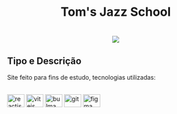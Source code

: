 <h1 align="center">Tom's Jazz School</h1>

<h1 align="center">
  <img src="https://lh3.googleusercontent.com/OvlMZmsCJayDVdWbukIKDoXKqggDYYNX5obujSsLuAGT5brWokO6t0mduiWQfqn_V3tdCdMUP20CoXNaDhVbFtG5EUv3SwJQ_Ga1jzX8dDwwjh9ZfWz4E2PlrgSbIJrSjkdte_THIiLcWtkzKz6zizYl2x4U8j12K8X3G40aguTkQ7JXmEsB06Qe-Y-iaHrEuLMMWaamh3mnqZeulymvdC4i-LEJ8j5VmFvN1ZIws-Ap-T8HAKFFEXnPEQIrqycJ5rEwXEUX5wyjDShDsQnq4u8cxLurCNgEPXmI2H-cQZSpbtZ-VWjcEYyeSsZCaWMlBJT9XTWK6Knvya2porCjM9-ibiVJq3_e4tUlP1P-XNAhWQE6sh9266eNUip3g_O-domyXj75Jx97qAOf3USCNme9DAyxVBTmBUVk81wVDHry2MdQmA2xWcLt5gs4q2dMud4fscXKv1KqmFU2_r1oAYOttMkJoiqd993OYduHiMTQ-TYopyASM0joJQBIcWUMLX2Kta4PJth1pX0XuP839PN6E4Vd_yCFwJDBNrr7_ha7hQOtLkKnqs6xnQtHXfqjuuxbXKno-hHbMdWEHe6suiDC5wI-paa8yIbFWCIAnsL9Vh13-Is0MfWAoc4MT3FRKAORBpSu33q9b2K7c5iapQfDizTN5ZeNWpUjYhf-rYuafb2uJ3nk8gCol8ruVR9hdV5mVyU2BnJgt4Nkdd1inPM0c7Q0Wpst-JxkYLaWB4NRhBcWJf6QLpsrIgDTEWXhJvoJTHvnt0bRweqr-RYyOcWHO1_jDSkHtdL5KTg445KyFpottCRQJRufGu4YSmSRH6dLx47kt82wefT4B7q1s4TIakD4YzGsH6XS2AWDL1xiot-YZX4MtkmjIGDMv3LMckQuEItH8Hfpruz6NLCAOZC1RsgKBlMFAQb_QTOmp1duFKiHOmJHzq-fr-tQrRfs7pXmd50SoGyJO0LuT70To-lorrvKj3I5XJkqs5dyxaitqjlYfEYi=w1334-h931-s-no?authuser=0">
</h1>

## Tipo e Descrição

Site feito para fins de estudo, tecnologias utilizadas:

<div style="display: inline_block"><br>
  <img align="center" height="30" width="40" alt="reactjs" src="https://www.svgrepo.com/show/452092/react.svg">
  <img align="center" height="30" width="40" alt="vitejs" src="https://www.svgrepo.com/show/374167/vite.svg">
  <img align="center" height="30" width="40" alt="bulma" src="https://www.svgrepo.com/show/374146/typescript-official.svg">
  <img align="center" height="30" width="40" alt="git" src="https://raw.githubusercontent.com/styled-components/brand/master/styled-components.png">
  <img align="center" height="30" width="40" alt="figma" src="https://www.svgrepo.com/show/452202/figma.svg"> 
</div>

